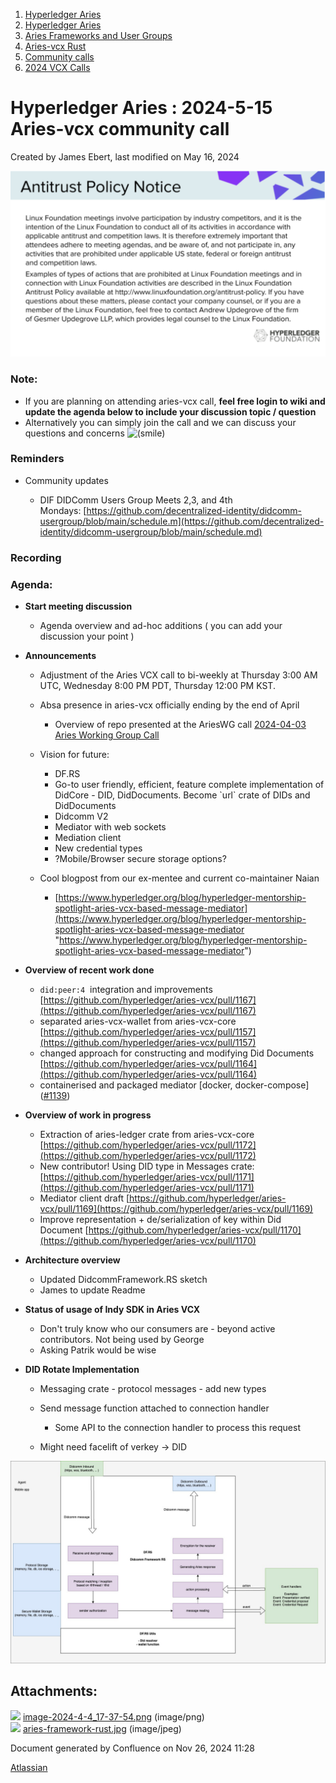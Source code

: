1. [Hyperledger Aries](index.html)
2. [Hyperledger Aries](Hyperledger-Aries_18481154.html)
3. [Aries Frameworks and User Groups](Aries-Frameworks-and-User-Groups_18481290.html)
4. [Aries-vcx Rust](Aries-vcx-Rust_18499431.html)
5. [Community calls](Community-calls_18499459.html)
6. [2024 VCX Calls](2024-VCX-Calls_18519103.html)

# Hyperledger Aries : 2024-5-15 Aries-vcx community call

Created by James Ebert, last modified on May 16, 2024

![](attachments/18510624/18519364.png?height=250)

### **Note:**

- If you are planning on attending aries-vcx call, **feel free login to wiki and update the agenda below to include your discussion topic / question**
- Alternatively you can simply join the call and we can discuss your questions and concerns ![(smile)](images/icons/emoticons/smile.png)

### **Reminders**

- Community updates
  
  - DIF DIDComm Users Group Meets 2,3, and 4th Mondays: [https://github.com/decentralized-identity/didcomm-usergroup/blob/main/schedule.m](https://github.com/decentralized-identity/didcomm-usergroup/blob/main/schedule.md)

### **Recording**

### **Agenda:**

- **Start meeting discussion**
  
  - Agenda overview and ad-hoc additions ( you can add your discussion your point )
- **Announcements**
  
  - Adjustment of the Aries VCX call to bi-weekly at Thursday 3:00 AM UTC, Wednesday 8:00 PM PDT, Thursday 12:00 PM KST.
  - Absa presence in aries-vcx officially ending by the end of April
    
    - Overview of repo presented at the AriesWG call [2024-04-03 Aries Working Group Call](2024-04-03-Aries-Working-Group-Call_18510389.html)
  - Vision for future:
    
    - DF.RS
    - Go-to user friendly, efficient, feature complete implementation of DidCore - DID, DidDocuments. Become \`url\` crate of DIDs and DidDocuments
    - Didcomm V2
    - Mediator with web sockets
    - Mediation client
    - New credential types
    - ?Mobile/Browser secure storage options?
  - Cool blogpost from our ex-mentee and current co-maintainer Naian
    
    - [https://www.hyperledger.org/blog/hyperledger-mentorship-spotlight-aries-vcx-based-message-mediator](https://www.hyperledger.org/blog/hyperledger-mentorship-spotlight-aries-vcx-based-message-mediator "https://www.hyperledger.org/blog/hyperledger-mentorship-spotlight-aries-vcx-based-message-mediator")
- **Overview of recent work done**
  
  - `did:peer:4`  integration and improvements [https://github.com/hyperledger/aries-vcx/pull/1167](https://github.com/hyperledger/aries-vcx/pull/1167)
  - separated aries-vcx-wallet from aries-vcx-core [https://github.com/hyperledger/aries-vcx/pull/1157](https://github.com/hyperledger/aries-vcx/pull/1157)
  - changed approach for constructing and modifying Did Documents [https://github.com/hyperledger/aries-vcx/pull/1164](https://github.com/hyperledger/aries-vcx/pull/1164)
  - containerised and packaged mediator \[docker, docker-compose] ([#1139](https://github.com/hyperledger/aries-vcx/pull/1139))
- **Overview of work in progress**
  
  - Extraction of aries-ledger crate from aries-vcx-core [https://github.com/hyperledger/aries-vcx/pull/1172](https://github.com/hyperledger/aries-vcx/pull/1172)
  - New contributor! Using DID type in Messages crate: [https://github.com/hyperledger/aries-vcx/pull/1171](https://github.com/hyperledger/aries-vcx/pull/1171)
  - Mediator client draft [https://github.com/hyperledger/aries-vcx/pull/1169](https://github.com/hyperledger/aries-vcx/pull/1169)
  - Improve representation + de/serialization of key within Did Document [https://github.com/hyperledger/aries-vcx/pull/1170](https://github.com/hyperledger/aries-vcx/pull/1170)
- **Architecture overview**
  
  - Updated DidcommFramework.RS sketch
  - James to update Readme
- **Status of usage of Indy SDK in Aries VCX**
  
  - Don't truly know who our consumers are - beyond active contributors. Not being used by George
  - Asking Patrik would be wise
- **DID Rotate Implementation**
  
  - Messaging crate - protocol messages - add new types
  - Send message function attached to connection handler
    
    - Some API to the connection handler to process this request
  - Might need facelift of verkey → DID

![](attachments/18510624/18519363.jpg?height=400)

## Attachments:

![](images/icons/bullet_blue.gif) [image-2024-4-4\_17-37-54.png](attachments/18510624/18519364.png) (image/png)  
![](images/icons/bullet_blue.gif) [aries-framework-rust.jpg](attachments/18510624/18519363.jpg) (image/jpeg)

Document generated by Confluence on Nov 26, 2024 11:28

[Atlassian](http://www.atlassian.com/)
